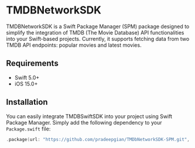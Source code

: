 # TMDBNetworkSDK

TMDBNetworkSDK is a Swift Package Manager (SPM) package designed to simplify the integration of TMDB (The Movie Database) API functionalities into your Swift-based projects.
Currently, it supports fetching data from two TMDB API endpoints: popular movies and latest movies.

## Requirements

- Swift 5.0+
- iOS 15.0+

## Installation

You can easily integrate TMDBSwiftSDK into your project using Swift Package Manager. Simply add the following dependency to your `Package.swift` file:

```swift
.package(url: "https://github.com/pradeepgian/TMDbNetworkSDK-SPM.git", from: "1.0.0")
